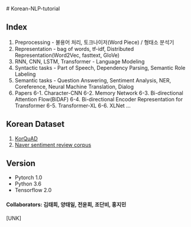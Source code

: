 ﻿﻿# Korean-NLP-tutorial

## Index
1. Preprocessing - 불용어 처리, 토크나이저(Word Piece) / 형태소 분석기
2. Representation - bag of words, tf-idf, Distributed Representation(Word2Vec, fasttext, GloVe)
3. RNN, CNN, LSTM, Transformer - Language Modeling
4. Syntactic tasks - Part of Speech, Dependency Parsing, Semantic Role Labeling
5. Semantic tasks - Question Answering, Sentiment Analysis, NER, Coreference, Neural Machine Translation, Dialog
6. Papers
6-1. Character-CNN
6-2. Memory Network
6-3. Bi-directional Attention Flow(BiDAF)
6-4. Bi-directional Encoder Representation for Transformer
6-5. Transformer-XL
6-6. XLNet
...

## Korean Dataset
1. [KorQuAD](https://korquad.github.io/)
2. [Naver sentiment review corpus](https://github.com/e9t/nsmc)


## Version
- Pytorch 1.0
- Python 3.6
- Tensorflow 2.0

#### Collaborators: 김태희, 양태일, 전윤회, 조단비, 홍지민
[UNK]
